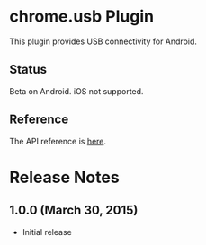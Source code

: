 # chrome.usb Plugin

This plugin provides USB connectivity for Android.

## Status

Beta on Android. iOS not supported.

## Reference

The API reference is [here](https://developer.chrome.com/apps/usb).

# Release Notes

## 1.0.0 (March 30, 2015)
- Initial release
